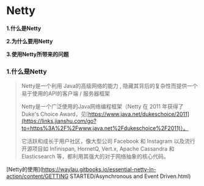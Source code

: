 # Netty

**1.什么是Netty**

**2.为什么要用Netty**

**3.使用Netty所带来的问题**



### 1.什么是Netty

> Netty是一个利用 Java的高级网络的能力 , 隐藏其背后的复杂性而提供一个易于使用的API的客户端 / 服务器框架
>
> Netty是一个广泛使用的Java网络编程框架（Netty 在 2011 年获得了Duke's Choice Award，见[https://www.java.net/dukeschoice/2011](https://links.jianshu.com/go?to=https%3A%2F%2Fwww.java.net%2Fdukeschoice%2F2011)）。
>
> 它活跃和成长于用户社区，像大型公司 Facebook 和 Instagram 以及流行 开源项目如 Infinispan, HornetQ, Vert.x, Apache Cassandra 和 Elasticsearch 等，都利用其强大的对于网络抽象的核心代码。

[Netty的使用](https://waylau.gitbooks.io/essential-netty-in-action/content/GETTING STARTED/Asynchronous and Event Driven.html)